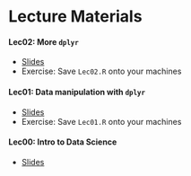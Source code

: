 # Lecture Materials

#### Lec02: More `dplyr`

* [Slides](http://rpubs.com/rudeboybert/MATH216_Lec02)
* Exercise: Save `Lec02.R` onto your machines


#### Lec01: Data manipulation with `dplyr`

* [Slides](http://rpubs.com/rudeboybert/MATH216_Lec01)
* Exercise: Save `Lec01.R` onto your machines


#### Lec00: Intro to Data Science

* [Slides](http://rpubs.com/rudeboybert/MATH216_Lec00)
